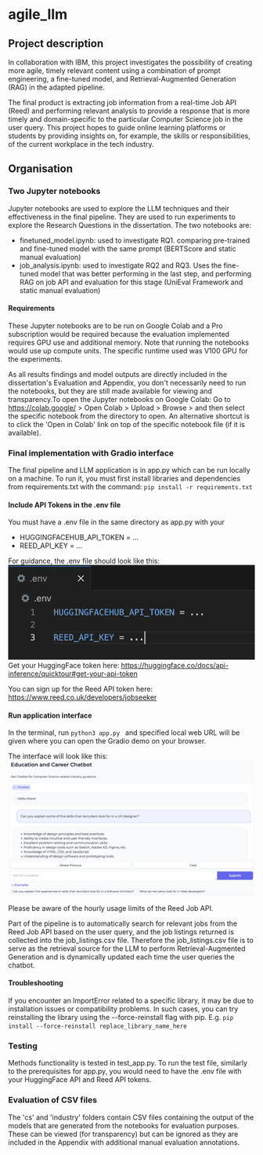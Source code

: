 # agile_llm

## Project description

In collaboration with IBM, this project investigates the possibility of creating more agile, timely relevant content using a combination of prompt engineering, a fine-tuned model, and Retrieval-Augmented Generation (RAG) in the adapted pipeline.

The final product is extracting job information from a real-time Job API (Reed) and performing relevant analysis to provide a response that is more timely and domain-specific to the particular Computer Science job in the user query. This project hopes to guide online learning platforms or students by providing insights on, for example, the skills or responsibilities, of the current workplace in the tech industry.

## Organisation

### Two Jupyter notebooks

Jupyter notebooks are used to explore the LLM techniques and their effectiveness in the final pipeline. They are used to run experiments to explore the Research Questions in the dissertation. The two notebooks are:

- finetuned_model.ipynb: used to investigate RQ1. comparing pre-trained and fine-tuned model with the same prompt (BERTScore and static manual evaluation)
- job_analysis.ipynb: used to investigate RQ2 and RQ3. Uses the fine-tuned model that was better performing in the last step, and performing RAG on job API and evaluation for this stage (UniEval Framework and static manual evaluation)

#### Requirements

These Jupyter notebooks are to be run on Google Colab and a Pro subscription would be required because the evaluation implemented requires GPU use and additional memory. Note that running the notebooks would use up compute units. The specific runtime used was V100 GPU for the experiments.

As all results findings and model outputs are directly included in the dissertation's Evaluation and Appendix, you don't necessarily need to run the notebooks, but they are still made available for viewing and transparency.To open the Jupyter notebooks on Google Colab: Go to https://colab.google/ > Open Colab > Upload > Browse > and then select the specific notebook from the directory to open. An alternative shortcut is to click the 'Open in Colab' link on top of the specific notebook file (if it is available).

### Final implementation with Gradio interface

The final pipeline and LLM application is in app.py which can be run locally on a machine. To run it, you must first install libraries and dependencies from requirements.txt with the command: `pip install -r requirements.txt`

#### Include API Tokens in the .env file

You must have a .env file in the same directory as app.py with your

- HUGGINGFACEHUB_API_TOKEN = ...
- REED_API_KEY = ...

For guidance, the .env file should look like this:
![Alt text](env_file_image.png)
Get your HuggingFace token here: https://huggingface.co/docs/api-inference/quicktour#get-your-api-token

You can sign up for the Reed API token here: https://www.reed.co.uk/developers/jobseeker

#### Run application interface

In the terminal, run
`python3 app.py `
and specified local web URL will be given where you can open the Gradio demo on your browser.

The interface will look like this:
![Alt text](interface_image.png)

Please be aware of the hourly usage limits of the Reed Job API.

Part of the pipeline is to automatically search for relevant jobs from the Reed Job API based on the user query, and the job listings returned is collected into the job_listings.csv file. Therefore the job_listings.csv file is to serve as the retrieval source for the LLM to perform Retrieval-Augmented Generation and is dynamically updated each time the user queries the chatbot.

#### Troubleshooting

If you encounter an ImportError related to a specific library, it may be due to installation issues or compatibility problems. In such cases, you can try reinstalling the library using the --force-reinstall flag with pip. E.g. `pip install --force-reinstall replace_library_name_here`

### Testing

Methods functionality is tested in test_app.py. To run the test file, similarly to the prerequisites for app.py, you would need to have the .env file with your HuggingFace API and Reed API tokens.

### Evaluation of CSV files

The 'cs' and 'industry' folders contain CSV files containing the output of the models that are generated from the notebooks for evaluation purposes. These can be viewed (for transparency) but can be ignored as they are included in the Appendix with additional manual evaluation annotations.
